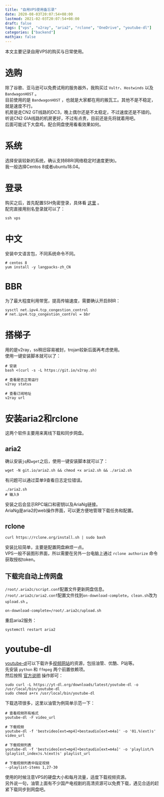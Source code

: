 ```yaml
---
title: "自用VPS使用备忘录"
date: 2020-08-03T20:07:54+08:00
lastmod: 2021-02-03T20:07:54+08:00
draft: false
tags: ["vps", "v2ray", "aria2", "rclone", "OneDrive", "youtube-dl"]
categories: ["backend"]
mathjax: false
---
```


本文主要记录自用VPS的购买与日常使用。  
<!--more-->

# 选购
除了谷歌、亚马逊可以免费试用的服务器外，我购买过 `Vultr`、`Hostwinds` 以及 `BandwagonHOST` 。  
目前使用的是 `BandwagonHOST` ，也就是大家都在用的搬瓦工。其他不是不稳定，就是速度不行。  
机房是走CN2 GT线路的DC3，晚上偶尔还是不太稳定，不过速度还是不错的。  
听说CN2 GIA线路的机房更好，不过有点贵，目前还是先将就着用吧。  
后面可能试下大盘鸡，配合网盘使用看看效果如何。  

# 系统
选择安装较新的系统，确认支持BBR(网络稳定时速度更快)。  
我一般选择Centos 8或者ubuntu18.04。  

# 登录
购买之后，首先配置SSH免密登录，具体看 [这里](/post/ssh免密登录) 。  
配完直接用别名登录就可以了：  
```shell
ssh vps
``` 

# 中文
安装中文语言包，不同系统命令不同。  
```shell
# centos 8
yum install -y langpacks-zh_CN
```

# BBR
为了最大程度利用带宽，提高传输速度，需要确认开启BBR：  
```shell
sysctl net.ipv4.tcp_congestion_control
# net.ipv4.tcp_congestion_control = bbr
```

# 搭梯子
用的是v2ray，ss稍旧容易被封，trojan较新后面再考虑使用。  
使用一键安装脚本就可以了：  
```shell
# 安装
bash <(curl -s -L https://git.io/v2ray.sh)

# 查看是否正常运行
v2ray status

# 查看订阅地址
v2ray url
```

# 安装aria2和rclone
这两个软件主要用来离线下载和同步网盘。  

## aria2
确认安装`jq`和`wget`之后，使用一键安装脚本就可以了：  
```shell
wget -N git.io/aria2.sh && chmod +x aria2.sh && ./aria2.sh
```
有问题可以通过菜单9查看日志定位错误。  
```shell
./aria2.sh
# 输入9
```
安装之后会显示RPC端口和密钥以及AriaNg链接。  
AriaNg是aria2的web操作界面，可以更方便地管理下载任务和配置。  

## rclone

```shell
curl https://rclone.org/install.sh | sudo bash
```
安装比较简单，主要是配置网盘麻烦一点。  
VPS一般不装图形界面，所以需要在另外一台电脑上通过 `rclone authorize` 命令获取授权token。  

## 下载完自动上传网盘
`/root/.aria2c/script.conf`配置文件更新网盘信息。  
`/root/.aria2c/aria2.conf`配置文件找到`on-download-complete`，`clean.sh`改为`upload.sh` 。  
```shell
on-download-complete=/root/.aria2c/upload.sh
```
重启aria2服务：  
```shell
systemctl restart aria2
```
# youtube-dl
[youtube-dl](https://github.com/ytdl-org/youtube-dl)可以下载许多[视频网站](https://ytdl-org.github.io/youtube-dl/supportedsites.html)的资源，包括油管、优酷、P站等。  
先安装 `python` 和 `ffmpeg` 两个前置依赖项。  
然后按照 [官方说明](https://github.com/ytdl-org/youtube-dl#installation) 操作即可：  
```shell
sudo curl -L https://yt-dl.org/downloads/latest/youtube-dl -o /usr/local/bin/youtube-dl
sudo chmod a+rx /usr/local/bin/youtube-dl
```
下载选项很多，这里以油管为例简单示范一下：
```shell
# 查看视频所有格式
youtube-dl -F video_url

# 下载视频
youtube-dl -f 'bestvideo[ext=mp4]+bestaudio[ext=m4a]' -o '01.%(ext)s' video_url 

# 下载视频列表
youtube-dl -f 'bestvideo[ext=mp4]+bestaudio[ext=m4a]' -o 'playlist/%(playlist_index)s.%(ext)s' playlist_url

# 下载视频列表中指定视频
--playlist-items 1,27-30
```
使用的时候注意VPS的硬盘大小和每月流量，适度下载视频资源。  
另外说一句，油管上面有不少国产电视剧的高清资源可以免费下载，遇见合适的赶紧下载同步到网盘吧。  

